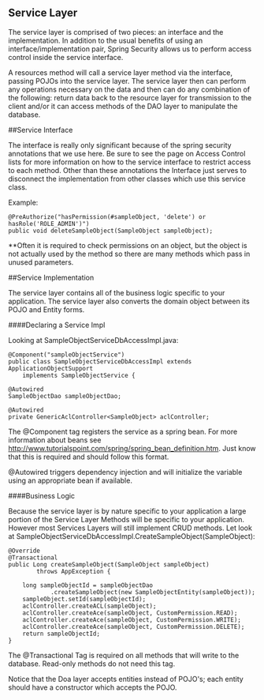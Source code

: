 ## Service Layer

The service layer is comprised of two pieces: an interface and the implementation. In addition to the usual benefits of using an interface/implementation pair, Spring Security allows us to perform access control inside the service interface.

A resources method will call a service layer method via the interface, passing POJOs into the service layer.  The service layer then can perform any operations necessary on the data and then can do any combination of the following: return data back to the resource layer for transmission to the client and/or it can access methods of the DAO layer to manipulate the database.

##Service Interface

The interface is really only significant because of the spring security annotations that we use here. Be sure to see the page on Access Control lists for more information on how to the service interface to restrict access to each method.  Other than these annotations the Interface just serves to disconnect the implementation from other classes which use this service class. 

Example:

    @PreAuthorize("hasPermission(#sampleObject, 'delete') or hasRole('ROLE_ADMIN')")
	public void deleteSampleObject(SampleObject sampleObject);

**Often it is required to check permissions on an object, but the object is not actually used by the method so there are many methods which pass in unused parameters.

##Service Implementation

The service layer contains all of the business logic specific to your application. The service layer also converts the domain object between its POJO and Entity forms.  

####Declaring a Service Impl

Looking at SampleObjectServiceDbAccessImpl.java:

    @Component("sampleObjectService")
    public class SampleObjectServiceDbAccessImpl extends ApplicationObjectSupport
		implements SampleObjectService {

	@Autowired
	SampleObjectDao sampleObjectDao;

	@Autowired
	private GenericAclController<SampleObject> aclController;

The @Component tag registers the service as a spring bean. For more information about beans see http://www.tutorialspoint.com/spring/spring_bean_definition.htm.  Just know that this is required and should follow this format.

@Autowired triggers dependency injection and will initialize the variable using an appropriate bean if available.

####Business Logic

Because the service layer is by nature specific to your application a large portion of the Service Layer Methods will be specific to your application.  However most Services Layers will still implement CRUD methods.  Let look at SampleObjectServiceDbAccessImpl.CreateSampleObject(SampleObject):

    @Override
	@Transactional
	public Long createSampleObject(SampleObject sampleObject)
			throws AppException {

		long sampleObjectId = sampleObjectDao
				.createSampleObject(new SampleObjectEntity(sampleObject));
		sampleObject.setId(sampleObjectId);
		aclController.createACL(sampleObject);
		aclController.createAce(sampleObject, CustomPermission.READ);
		aclController.createAce(sampleObject, CustomPermission.WRITE);
		aclController.createAce(sampleObject, CustomPermission.DELETE);
		return sampleObjectId;
	}

The @Transactional Tag is required on all methods that will write to the database.  Read-only methods do not need this tag. 

Notice that the Doa layer accepts entities instead of POJO's; each entity should have a constructor which accepts the POJO.  

